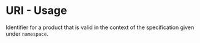# URI - Usage

Identifier for a product that is valid in the context of the specification given under `namespace`.
